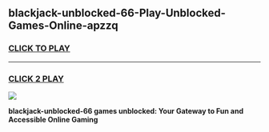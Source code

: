 
## blackjack-unblocked-66-Play-Unblocked-Games-Online-apzzq
<h3>
<a href="https://premium76.site?title=blackjack-unblocked-66&ref=25A">CLICK TO PLAY</a></h3>
<hr>

<h3>
<a href="https://premium76.site?title=blackjack-unblocked-66&ref=25A">CLICK 2 PLAY</a>
  
</h3>

<a href="https://premium76.site?title=blackjack-unblocked-66&ref=25A"><img src="https://clearcache.store/games.png"></a>


**blackjack-unblocked-66 games unblocked: Your Gateway to Fun and Accessible Online Gaming**
